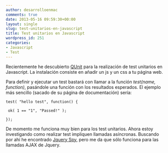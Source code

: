 ```yaml
---
author: desarrolloenmac
comments: true
date: 2013-05-16 09:59:30+00:00
layout: single
slug: test-unitarios-en-javascript
title: Test unitarios en Javascript
wordpress_id: 251
categories:
- Javascript
- Test
---
```


Recientemente he descubierto [QUnit](http://qunitjs.com) para la realización de test unitarios en Javascript. La instalación consiste en añadir un js y un css a tu página web.

Para definir y ejecutar un test bastará con llamar a la función _test(name, function)_, pasándole una función con los resultados esperados. El ejemplo más sencillo (sacado de su página de documentación) sería:





`test( "hello test", function() {`










` ok( 1 == "1", "Passed!" );`










`});`







De momento me funciona muy bien para los test unitarios. Ahora estoy investigando como realizar test impliquen llamadas asíncronas. Buscando por ahí he encontrado [Jquery Spy](http://www.jqueryspy.com), pero me da que sólo funciona para las llamadas AJAX de Jquery.
